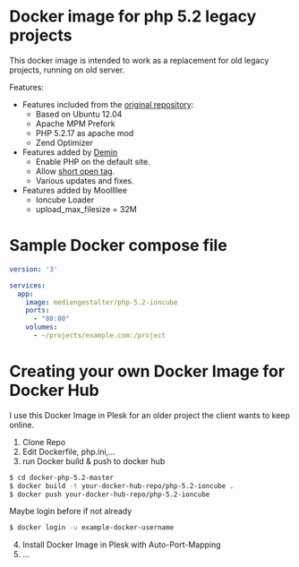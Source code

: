 # Docker image for php 5.2 legacy projects

This docker image is intended to work as a replacement for old legacy projects, running on old server.

Features:
* Features included from the [original repository](https://github.com/kuborgh/docker-php-5.2):
    * Based on Ubuntu 12.04
    * Apache MPM Prefork
    * PHP 5.2.17 as apache mod
    * Zend Optimizer
* Features added by [Demin](https://github.com/deminy/docker-php-5.2)
    * Enable PHP on the default site.
    * Allow [short open tag](http://php.net/manual/en/ini.core.php#ini.short-open-tag).
    * Various updates and fixes.
* Features added by Moollllee
    * Ioncube Loader
    * upload_max_filesize = 32M

# Sample Docker compose file

```yaml
version: '3'

services:
  app:
    image: mediengestalter/php-5.2-ioncube
    ports:
      - "80:80"
    volumes:
      - ~/projects/example.com:/project
```

# Creating your own Docker Image for Docker Hub
I use this Docker Image in Plesk for an older project the client wants to keep online.
1. Clone Repo
2. Edit Dockerfile, php.ini,...
3. run Docker build & push to docker hub
```sh
$ cd docker-php-5.2-master
$ docker build -t your-docker-hub-repo/php-5.2-ioncube .
$ docker push your-docker-hub-repo/php-5.2-ioncube
```
   Maybe login before if not already
```sh
$ docker login -u example-docker-username
```
4. Install Docker Image in Plesk with Auto-Port-Mapping
5. ...
